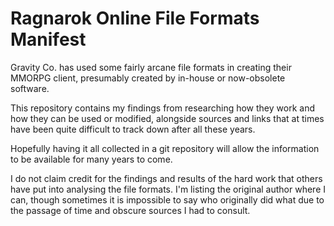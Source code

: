 # Ragnarok Online File Formats Manifest

Gravity Co. has used some fairly arcane file formats in creating their MMORPG client, presumably created by in-house or now-obsolete software.

This repository contains my findings from researching how they work and how they can be used or modified, alongside sources and links that at times have been quite difficult to track down after all these years.

Hopefully having it all collected in a git repository will allow the information to be available for many years to come.

I do not claim credit for the findings and results of the hard work that others have put into analysing the file formats. I'm listing the original author where I can, though sometimes it is impossible to say who originally did what due to the passage of time and obscure sources I had to consult.